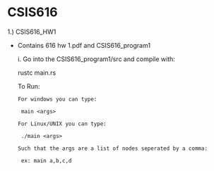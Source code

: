 # CSIS616

1.) CSIS616_HW1
 - Contains 616 hw 1.pdf and CSIS616_program1
 
   i. Go into the CSIS616_program1/src and compile with:
   
      rustc main.rs
      
      
      To Run:
      
       For windows you can type:
       
        main <args>
        
       For Linux/UNIX you can type:
       
        ./main <args>
        
       Such that the args are a list of nodes seperated by a comma:
       
        ex: main a,b,c,d
